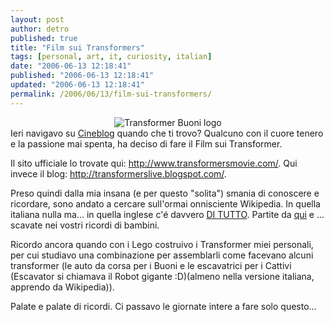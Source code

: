 ```yaml
---
layout: post
author: detro
published: true
title: "Film sui Transformers"
tags: [personal, art, it, curiosity, italian]
date: "2006-06-13 12:18:41"
published: "2006-06-13 12:18:41"
updated: "2006-06-13 12:18:41"
permalink: /2006/06/13/film-sui-transformers/
---
```


<div align="center"><img src="http://upload.wikimedia.org/wikipedia/en/4/4b/Autobatslogo.jpg" alt="Transformer Buoni logo" /></div>
Ieri navigavo su <a href="http://www.cineblog.it/post/2421/il-film-sui-transformers">Cineblog</a> quando che ti trovo?
Qualcuno con il cuore tenero e la passione mai spenta, ha deciso di fare il Film sui Transformer.

Il sito ufficiale lo trovate qui: <a href="http://www.transformersmovie.com/">http://www.transformersmovie.com/</a>.
Qui invece il blog: <a href="http://transformerslive.blogspot.com/">http://transformerslive.blogspot.com/</a>.

Preso quindi dalla mia insana (e per questo "solita") smania di conoscere e ricordare, sono andato a cercare sull'ormai onnisciente Wikipedia. In quella italiana nulla ma... in quella inglese c'é davvero <a href="http://en.wikipedia.org/wiki/The_Transformers_%28animated_series%29_characters">DI TUTTO</a>. Partite da <a href="http://en.wikipedia.org/wiki/The_Transformers_%28animated_series%29_characters">qui</a> e ... scavate nei vostri ricordi di bambini.

Ricordo ancora quando con i Lego costruivo i Transformer miei personali, per cui studiavo una combinazione per assemblarli come facevano alcuni transformer (le auto da corsa per i Buoni e le escavatrici per i Cattivi (Escavator si chiamava il Robot gigante :D)(almeno nella versione italiana, apprendo da Wikipedia)).

Palate e palate di ricordi.
Ci passavo le giornate intere a fare solo questo...
